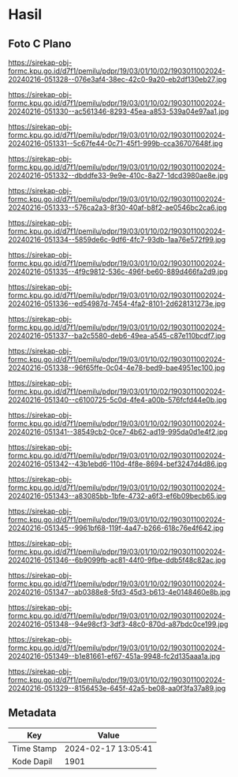# Hasil

## Foto C Plano

https://sirekap-obj-formc.kpu.go.id/d7f1/pemilu/pdpr/19/03/01/10/02/1903011002024-20240216-051328--076e3af4-38ec-42c0-9a20-eb2df130eb27.jpg

https://sirekap-obj-formc.kpu.go.id/d7f1/pemilu/pdpr/19/03/01/10/02/1903011002024-20240216-051330--ac561346-8293-45ea-a853-539a04e97aa1.jpg

https://sirekap-obj-formc.kpu.go.id/d7f1/pemilu/pdpr/19/03/01/10/02/1903011002024-20240216-051331--5c67fe44-0c71-45f1-999b-cca36707648f.jpg

https://sirekap-obj-formc.kpu.go.id/d7f1/pemilu/pdpr/19/03/01/10/02/1903011002024-20240216-051332--dbddfe33-9e9e-410c-8a27-1dcd3980ae8e.jpg

https://sirekap-obj-formc.kpu.go.id/d7f1/pemilu/pdpr/19/03/01/10/02/1903011002024-20240216-051333--576ca2a3-8f30-40af-b8f2-ae0546bc2ca6.jpg

https://sirekap-obj-formc.kpu.go.id/d7f1/pemilu/pdpr/19/03/01/10/02/1903011002024-20240216-051334--5859de6c-9df6-4fc7-93db-1aa76e572f99.jpg

https://sirekap-obj-formc.kpu.go.id/d7f1/pemilu/pdpr/19/03/01/10/02/1903011002024-20240216-051335--4f9c9812-536c-496f-be60-889d466fa2d9.jpg

https://sirekap-obj-formc.kpu.go.id/d7f1/pemilu/pdpr/19/03/01/10/02/1903011002024-20240216-051336--ed54987d-7454-4fa2-8101-2d628131273e.jpg

https://sirekap-obj-formc.kpu.go.id/d7f1/pemilu/pdpr/19/03/01/10/02/1903011002024-20240216-051337--ba2c5580-deb6-49ea-a545-c87e110bcdf7.jpg

https://sirekap-obj-formc.kpu.go.id/d7f1/pemilu/pdpr/19/03/01/10/02/1903011002024-20240216-051338--96f65ffe-0c04-4e78-bed9-bae4951ec100.jpg

https://sirekap-obj-formc.kpu.go.id/d7f1/pemilu/pdpr/19/03/01/10/02/1903011002024-20240216-051340--c6100725-5c0d-4fe4-a00b-576fcfd44e0b.jpg

https://sirekap-obj-formc.kpu.go.id/d7f1/pemilu/pdpr/19/03/01/10/02/1903011002024-20240216-051341--38549cb2-0ce7-4b62-ad19-995da0d1e4f2.jpg

https://sirekap-obj-formc.kpu.go.id/d7f1/pemilu/pdpr/19/03/01/10/02/1903011002024-20240216-051342--43b1ebd6-110d-4f8e-8694-bef3247d4d86.jpg

https://sirekap-obj-formc.kpu.go.id/d7f1/pemilu/pdpr/19/03/01/10/02/1903011002024-20240216-051343--a83085bb-1bfe-4732-a6f3-ef6b09becb65.jpg

https://sirekap-obj-formc.kpu.go.id/d7f1/pemilu/pdpr/19/03/01/10/02/1903011002024-20240216-051345--9961bf68-119f-4a47-b266-618c76e4f642.jpg

https://sirekap-obj-formc.kpu.go.id/d7f1/pemilu/pdpr/19/03/01/10/02/1903011002024-20240216-051346--6b9099fb-ac81-44f0-9fbe-ddb5f48c82ac.jpg

https://sirekap-obj-formc.kpu.go.id/d7f1/pemilu/pdpr/19/03/01/10/02/1903011002024-20240216-051347--ab0388e8-5fd3-45d3-b613-4e0148460e8b.jpg

https://sirekap-obj-formc.kpu.go.id/d7f1/pemilu/pdpr/19/03/01/10/02/1903011002024-20240216-051348--94e98cf3-3df3-48c0-870d-a87bdc0ce199.jpg

https://sirekap-obj-formc.kpu.go.id/d7f1/pemilu/pdpr/19/03/01/10/02/1903011002024-20240216-051349--b1e81661-ef67-451a-9948-fc2d135aaa1a.jpg

https://sirekap-obj-formc.kpu.go.id/d7f1/pemilu/pdpr/19/03/01/10/02/1903011002024-20240216-051329--8156453e-645f-42a5-be08-aa0f3fa37a89.jpg


## Metadata

| Key        | Value               |
| ---------- | ------------------- |
| Time Stamp | 2024-02-17 13:05:41 |
| Kode Dapil | 1901                |



